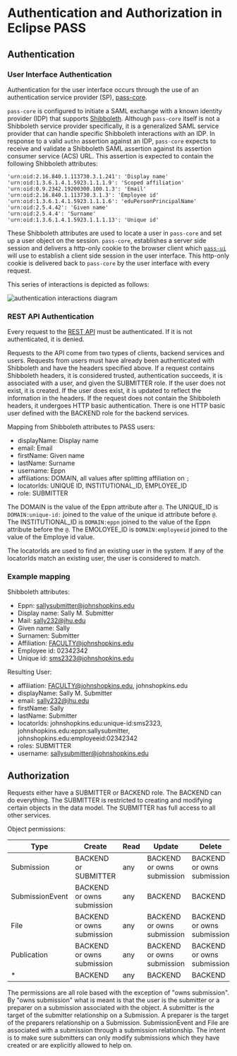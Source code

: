 # Authentication and Authorization in Eclipse PASS

## Authentication

### User Interface Authentication

Authentication for the user interface occurs through the use of an authentication service provider (SP), [pass-core](https://github.com/eclipse-pass/pass-core).

`pass-core` is configured to initiate a SAML exchange with a known identity provider (IDP) that supports [Shibboleth](https://shibboleth.atlassian.net/wiki/spaces/CONCEPT/overview). Although `pass-core` itself is not a Shibboleth service provider specifically, it is a generalized SAML service provider that can handle specific Shibboleth interactions with an IDP. In response to a valid `authn` assertion against an IDP, `pass-core` expects to receive and validate a Shibboleth SAML assertion against its assertion consumer service (ACS) URL. This assertion is expected to contain the following Shibboleth attributes:

```
'urn:oid:2.16.840.1.113730.3.1.241': 'Display name'
'urn:oid:1.3.6.1.4.1.5923.1.1.1.9': 'Scoped affiliation'
'urn:oid:0.9.2342.19200300.100.1.3': 'Email'
'urn:oid:2.16.840.1.113730.3.1.3': 'Employee id'
'urn:oid:1.3.6.1.4.1.5923.1.1.1.6': 'eduPersonPrincipalName'
'urn:oid:2.5.4.42': 'Given name'
'urn:oid:2.5.4.4': 'Surname'
'urn:oid:1.3.6.1.4.1.5923.1.1.1.13': 'Unique id'
```

These Shibboleth attributes are used to locate a user in `pass-core` and set up a user object on the session. `pass-core`, establishes a server side session and delivers a http-only cookie to the browser client which [`pass-ui`](https://github.com/eclipse-pass/pass-ui/) will use to establish a client side session in the user interface. This http-only cookie is delivered back to `pass-core` by the user interface with every request. 

This series of interactions is depicted as follows:

![authentication interactions diagram](https://user-images.githubusercontent.com/6305935/234353077-519a6987-96bc-44df-80e1-ee06920bcb40.png)

### REST API Authentication

Every request to the [REST API](https://github.com/eclipse-pass/pass-core) must be authenticated. If it is not authenticated, it is denied.

Requests to the API come from two types of clients, backend services and users. Requests from users must have already been authenticated with Shibboleth and have the headers specified above. If a request contains Shibboleth headers, it is considered trusted, authentication succeeds, it is associated with a user, and given the SUBMITTER role. If the user does not exist, it is created. If the user does exist, it is updated to reflect the information in the headers. If the request does not contain the Shibboleth headers, it undergoes HTTP basic authentication. There is one HTTP basic user defined with the BACKEND role for the backend services.

Mapping from Shibboleth attributes to PASS users:
  * displayName: Display name 
  * email: Email
  * firstName: Given name
  * lastName: Surname 
  * username: Eppn
  * affiliations:  DOMAIN, all values after splitting affiliation on `;`
  * locatorIds: UNIQUE ID, INSTITUTIONAL_ID, EMPLOYEE_ID
  * role: SUBMITTER

The DOMAIN is the value of the Eppn attribute after `@`.
The UNIQUE_ID is `DOMAIN:unique-id:` joined to the value of the unique id attribute before `@`.
The INSTITUTIONAL_ID is `DOMAIN:eppn` joined to the value of the Eppn attribute before the `@`.
The EMOLOYEE_ID is `DOMAIN:employeeid` joined to the value of the Employe id value.

The locatorIds are used to find an existing user in the system. If any of the locatorIds match an existing user, the user is considered to match.

### Example mapping

Shibboleth attributes:
  * Eppn: sallysubmitter@johnshopkins.edu
  * Display name: Sally M. Submitter
  * Mail: sally232@jhu.edu
  * Given name: Sally
  * Surnamen: Submitter
  * Affiliation: FACULTY@johnshopkins.edu
  * Employee id: 02342342
  * Unique id: sms2323@johnshopkins.edu

Resulting User:
  * affiliation: FACULTY@johnshopkins.edu, johnshopkins.edu
  * displayName: Sally M. Submitter
  * email: sally232@jhu.edu
  * firstName: Sally
  * lastName: Submitter
  * locatorIds: johnshopkins.edu:unique-id:sms2323, johnshopkins.edu:eppn:sallysubmitter, johnshopkins.edu:employeeid:02342342
  * roles: SUBMITTER
  * username: sallysubmitter@johnshopkins.edu

## Authorization

Requests either have a SUBMITTER or BACKEND role. The BACKEND can do everything.
The SUBMITTER is restricted to creating and modifying certain objects in the data model.
The SUBMITTER has full access to all other services.

Object permissions:

| Type    | Create  | Read | Update  | Delete  |
| ------- | ------- | ---- | ------- | ------- |
| Submission | BACKEND or SUBMITTER | any | BACKEND or owns submission | BACKEND or owns submission|
| SubmissionEvent | BACKEND or owns submission | any | BACKEND | BACKEND |
| File | BACKEND or owns submission | any | BACKEND  or owns submission | BACKEND or owns submission|
| Publication | BACKEND or owns submission | any | BACKEND or owns submission | BACKEND or owns submission|
| *       | BACKEND | any  | BACKEND | BACKEND |

The permissions are all role based with the exception of "owns submission". By "owns submission" what is meant is that the user is the submitter or a preparer on a submission associated with the object. A submitter is the target of the submitter relationship on a Submission. A preparer is the target of the preparers relationship on a Submission. SubmissionEvent and File are associated with a submission through a submission relationship. The intent is to make sure submitters can only modify submissions which they have created or are explicitly allowed to help on.
